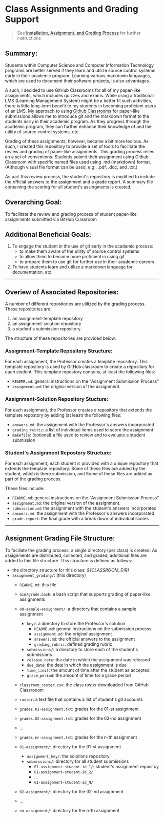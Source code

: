 # Class Assignments and Grading Support

> See [Installation, Assignment, and Grading Process](https://github.com/smf-steve/assignment-grading/blob/main/process.md) for further instructions

## Summary:
Students within Computer Science and Computer Information Technology programs are better served if they learn and utilize source control systems early in their academic program. Learning various markdown languages, which are used to document their software projects, is also advantages.

A such, I decided to use GitHub Classrooms for all of my paper-like assignments, which includes quizzes and exams. While using a traditional LMS (Learning Management System) might be a better fit such activities, there is little long-term benefit to my students in becoming proficient users of an LMS. My approach to using [Github Classrooms](https://classroom.github.com) for paper-like submissions allows me to introduce git and the markdown format to the students early in their academic program. As they progress through the academic program, they can further enhance their knowledge of and the utility of source control systems, etc.

Grading of these assignments, however, became a bit more tedious. As such, I created this repository to provide a set of tools to facilitate the review and grading of paper-like assignments. This grading process relies an a set of conventions. Students submit their assignment using Github Classroom with specific named files used using .md (markdown) format. (Although visual file format can be used, e.g., .pdf, .doc, and .txt.)

As part this review process, the student's repository is modified to include the official answers to the assignment and a grade report. A summary file containing the scoring for all student's assingments is created. 

## Overarching Goal:
To facilitate the review and grading process of student paper-like assignments submitted via GitHub Classroom 

## Additional Beneficial Goals:
  1. To engage the student in the use of git early in the academic process:
     * to make them aware of the utility of source control systems
     * to allow them to become more proficient in using git
     * to prepare them to use git for further use in their academic careers
  1. To have students learn and utilize a markdown language for documentation, etc.

---
## Overiew of Associated Repositories:
A number of different repositories are utilized by the grading process.  These repositories are:
  1. an assignment-template repository 
  1. an assignment-solution repository 
  1. a student's submission repository

The structure of these repositories are provided below.

### Assignment-Template Repository Structure:
For each assignment, the Professor creates a template repository.  This template repository is used by GitHub classroom to create a repository for each student.  This template repostory contains, at least the following files:
  * `README.md`: general instructions on the "Assignment Submission Process"
  * `assignment.md`: the original version of the assignment.


### Assignment-Solution Repository Stucture:
For each assignment, the Professor creates a repository that extends the template repostory by adding (at least) the following files:
  * `answers.md`: the assignment with the Professor's answers incorporated
  * `grading_rubric`: a list of individual items used to score the assignment
  * `makefile`: (optional) a file used to review and to evaluate a student submission

### Student's Assignment Repostory Structure:
For each assignment, each student is provided with a unique repository that extends the template repository.  Some of these files are added by the student, which is there submission, and Some of these files are added as part of the grading process.

These files include:
  * `README.md`: general instructions on the "Assignment Submission Process"
  * `assignment.md`: the original version of the assignment.
  * `submission.md`: the assignment with the student's answers incorporated
  * `answers.md`: the assignment with the Professor's answers incorporated
  * `grade.report`: the final grade with a break down of individual scores

---
## Assignment Grading File Structure:
To faciliate the grading process, a single directory (per class) is created.  As assignments are distributed, collected, and graded, additional files are added to this file structure.  This structure is defined as follows:
  * the directory structure for this class: *${CLASSROOM_DIR}*
  * `assignment_grading/`: (this directory)
    * `README.md`: this file 
    * `bin/grade.bash`: a bash script that supports grading of paper-like assignments
    * `00-sample-assignment/`: a directory that contains a sample assignment
      * `key/`: a directory to store the Professor's solution 
        * `README.md`: general instructions on the submission process
        * `assignment.md`: the original assignment
        * `answers.md`: the official answers to the assignment
        * `grading_rubric`: defined grading rubric
      * `submissions/`: a directory to store each of the student's submissions 
      * `release_date`: the date in which the assignment was released
      * `due_date`: the date in which the assignment is due
      * `time_limit`: the amount of time after the student as accepted
      * `grace_period`: the amount of time for a grace period

    * `classroom_roster.csv`: the class roster downloaded from GitHub Classrooom
    * `roster`: a text file that contains a list of student's git accounts 
    * `grades.01-assignment.txt`: grades for the 01-st assignment
    * `grades.02-assignment.txt`: grades for the 02-nd assignment
    * ...
    * `grades.nn-assignment.txt`: grades for the n-th assignment
    * `01-assignment/`: directory for the 01-st assignment
      * `assignment_key/`: the solutions repository
      * `submissions/`: directory for all student submissions
        * `01-assignment-student-id_1/`: student's assignment repositoy
        * `01-assignment-student-id_2/`
        * ...
        * `01-assignment-student-id_N/`
    * `02-assignment/`: directory for the 02-nd assignment
    * ...
    * `nn-assignment/`: directory for the n-th assignment


